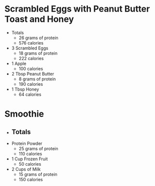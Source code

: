 # Scrambled Eggs with Peanut Butter Toast and Honey
- Totals
	- 26 grams of protein
	- 576 calories
- 3 Scrambled Eggs
	- 18 grams of protein
	- 222 calories
- 1 Apple
	- 100 calories
- 2 Tbsp Peanut Butter
	- 8 grams of protein
	- 190 calories
- 1 Tbsp Honey
	- 64 calories
# Smoothie
- Totals
	- 
- Protein Powder
	- 25 grams of protein
	- 110 calories
- 1 Cup Frozen Fruit
	- 50 calories
- 2 Cups of Milk
	- 15 grams of protein
	- 150 calories